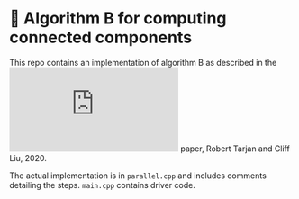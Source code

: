 # 🧩 Algorithm B for computing connected components

This repo contains an implementation of algorithm B as described in the ![Simple Concurrent Connected Components Algorithms](https://arxiv.org/pdf/1812.06177.pdf) paper, Robert Tarjan and Cliff Liu, 2020.

The actual implementation is in `parallel.cpp` and includes comments detailing the steps. `main.cpp` contains driver code.

